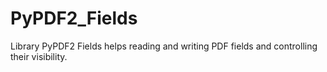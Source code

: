 # PyPDF2_Fields
Library PyPDF2 Fields helps reading and writing PDF fields and controlling their visibility.

